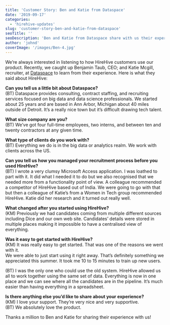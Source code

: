 ```yaml
---
title: 'Customer Story: Ben and Katie from Dataspace'
date: '2019-09-17'
categories:
  - 'hirehive-updates'
slug: 'customer-story-ben-and-katie-from-dataspace'
seoTitle: ''
seoDescription: 'Ben and Katie from Dataspace share with us their experience of HireHive. Learn more about how HireHive helped them grow & why they love the software.'
author: 'johnd'
coverImage: '/images/Ben-4.jpg'
---
```


We’re always interested in listening to how HireHive customers use our product. Recently, we caught up Benjamin Taub, CEO; and Katie Mcgill, recruiter, at [Dataspace](http://dataspace.com) to learn from their experience. Here is what they said about HireHive:

**Can you tell us a little bit about Dataspace?**  
(BT) Dataspace provides consulting, contract staffing, and recruiting services focused on big data and data science professionals. We started about 25 years and are based in Ann Arbor, Michigan about 40 miles outside of Detroit. It’s a really nice town but it’s difficult drawing tech talent.

**What size company are you?**  
(BT) We’ve got four full-time employees, two interns, and between ten and twenty contractors at any given time.

**What type of clients do you work with?**  
(BT) Everything we do is in the big data or analytics realm. We work with clients across the US.

**Can you tell us how you managed your recruitment process before you used HireHive?**  
(BT) I wrote a very clumsy Microsoft Access application. I was loathed to part with it. It did what I needed it to do but we also recognised that we needed more from a functionality point of view. A colleague recommended a competitor of HireHive based out of India. We were going to go with that but then a colleague of Katie’s from a Women in Tech group recommended HireHive. Katie did her research and it turned out really well.

**What changed after you started using HireHive?**  
(KM) Previously we had candidates coming from multiple different sources including Dice and our own web site. Candidates’ details were stored in multiple places making it impossible to have a centralised view of everything.

**Was it easy to get started with HireHive?**  
(KM) It was really easy to get started. That was one of the reasons we went with it.  
We were able to just start using it right away. That’s definitely something we appreciated this summer. It took me 10 to 15 minutes to train up new users.

(BT) I was the only one who could use the old system. HireHive allowed us all to work together using the same set of data. Everything is now in one place and we can see where all the candidates are in the pipeline. It’s much easier than having everything in a spreadsheet.

**Is there anything else you’d like to share about your experience?**  
(KM) I love your support. They’re very nice and very supportive.  
(BT) We absolutely love the product.

Thanks a million to Ben and Katie for sharing their experience with us!
